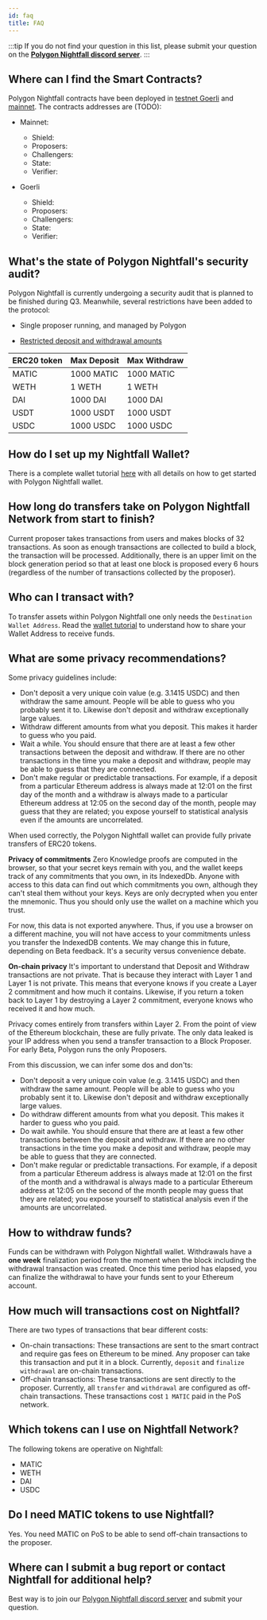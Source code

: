 ```yaml
---
id: faq
title: FAQ
---
```


:::tip
If you do not find your question in this list, please submit your question on the <ins>**[Polygon Nightfall discord server](https://discord.com/invite/pZkC3JV2bR)**</ins>.
:::

## Where can I find the Smart Contracts?
Polygon Nightfall contracts have been deployed in [testnet Goerli](../deployments/testnet.md) and [mainnet](../deployments/mainnet.md). The contracts addresses are (TODO):

- Mainnet:
    - Shield:
    - Proposers:
    - Challengers:
    - State:
    - Verifier:

- Goerli
    - Shield:
    - Proposers:
    - Challengers:
    - State:
    - Verifier:

## What's the state of Polygon Nightfall's security audit?
Polygon Nightfall is currently undergoing a security audit that is planned to be finished during Q3. Meanwhile, several restrictions have been added to the protocol:

- Single proposer running, and managed by Polygon

- [Restricted deposit and withdrawal amounts](../tools/nightfall-wallet.md#deposit-and-withdraw-restrictions)

| ERC20 token | Max Deposit | Max Withdraw |
|-------------|-------------|--------------|
| MATIC       | 1000 MATIC  | 1000 MATIC   |
| WETH        | 1 WETH      | 1 WETH       |
| DAI         | 1000 DAI    | 1000 DAI     |
| USDT        | 1000 USDT   | 1000 USDT    |
| USDC        | 1000 USDC   | 1000 USDC    |


## How do I set up my Nightfall Wallet?
There is a complete wallet tutorial [here](../tools/nightfall-wallet.md) with all details on how to get started with Polygon Nightfall wallet.

## How long do transfers take on Polygon Nightfall Network from start to finish?
Current proposer takes transactions from users and makes blocks of 32 transactions. As soon as enough transactions are collected to build a block, the transaction will be processed.
Additionally, there is an upper limit on the block generation period so that at least one block is proposed every 6 hours (regardless of the number of transactions collected by the proposer).

## Who can I transact with?
To transfer assets within Polygon Nightfall one only needs the `Destination Wallet Address`. Read the [wallet tutorial](../tools/nightfall-wallet.md) to understand how to share your Wallet Address to receive funds.

## What are some privacy recommendations?

Some privacy guidelines include:
- Don't deposit a very unique coin value (e.g. 3.1415 USDC) and then withdraw the same amount. People will be able to guess who you probably sent it to. Likewise don't deposit and withdraw exceptionally large values.
- Withdraw different amounts from what you deposit. This makes it harder to guess who you paid.
- Wait a while. You should ensure that there are at least a few other transactions between the deposit and withdraw. If there are no other transactions in the time you make a deposit and withdraw, people may be able to guess that they are connected.
- Don't make regular or predictable transactions. For example, if a deposit from a particular Ethereum address is always made at 12:01 on the first day of the month and a withdraw is always made to a particular Ethereum address at 12:05 on the second day of the month, people may guess that they are related; you expose yourself to statistical analysis even if the amounts are uncorrelated.

When used correctly, the Polygon Nightfall wallet can provide fully private transfers of ERC20 tokens.

**Privacy of commitments**
Zero Knowledge proofs are computed in the browser, so that your secret keys remain with you, and the wallet keeps track of any commitments that you own, in its IndexedDb. Anyone with access to this data can find out which commitments you own, although they can't steal them without your keys. Keys are only decrypted when you enter the mnemonic. Thus you should only use the wallet on a machine which you trust.

For now, this data is not exported anywhere. Thus, if you use a browser on a different machine, you will not have access to your commitments unless you transfer the IndexedDB contents. We may change this in future, depending on Beta feedback. It's a security versus convenience debate.

**On-chain privacy**
It's important to understand that Deposit and Withdraw transactions are not private. That is because they interact with Layer 1 and Layer 1 is not private. This means that everyone knows if you create a Layer 2 commitment and how much it contains. Likewise, if you return a token back to Layer 1 by destroying a Layer 2 commitment, everyone knows who received it and how much.

Privacy comes entirely from transfers within Layer 2. From the point of view of the Ethereum blockchain, these are fully private. The only data leaked is your IP address when you send a transfer transaction to a Block Proposer. For early Beta, Polygon runs the only Proposers.

From this discussion, we can infer some dos and don'ts:

- Don't deposit a very unique coin value (e.g. 3.1415 USDC) and then withdraw the same amount. People will be able to guess who you probably sent it to. Likewise don't deposit and withdraw exceptionally large values.
- Do withdraw different amounts from what you deposit. This makes it harder to guess who you paid.
- Do wait awhile. You should ensure that there are at least a few other transactions between the deposit and withdraw. If there are no other transactions in the time you make a deposit and withdraw, people may be able to guess that they are connected.
- Don't make regular or predictable transactions. For example, if a deposit from a particular Ethereum address is always made at 12:01 on the first of the month and a withdrawal is always made to a particular Ethereum address at 12:05 on the second of the month people may guess that they are related; you expose yourself to statistical analysis even if the amounts are uncorrelated.

## How to withdraw funds?
Funds can be withdrawn with Polygon Nightfall wallet. Withdrawals have a **one week** finalization period from the moment when the block including the withdrawal transaction was created. Once this time period has elapsed, you can finalize the withdrawal to have your funds sent to your Ethereum account.

## How much will transactions cost on Nightfall?
There are two types of transactions that bear different costs:

- On-chain transactions: These transactions are sent to the smart contract and require gas fees on Ethereum to be mined. Any proposer can take this transaction and put it in a block. Currently, `deposit` and `finalize withdrawal` are on-chain transactions.
- Off-chain transactions: These transactions are sent directly to the proposer. Currently, all `transfer` and `withdrawal` are configured as off-chain transactions. These transactions cost `1 MATIC` paid in the PoS network.

## Which tokens can I use on Nightfall Network?
The following tokens are operative on Nightfall:

- MATIC
- WETH
- DAI
- USDC

## Do I need MATIC tokens to use Nightfall?

Yes. You need MATIC on PoS to be able to send off-chain transactions to the proposer.

## Where can I submit a bug report or contact Nightfall for additional help?
Best way is to join our [Polygon Nightfall discord server](https://discord.com/invite/pZkC3JV2bR) and submit your question.
